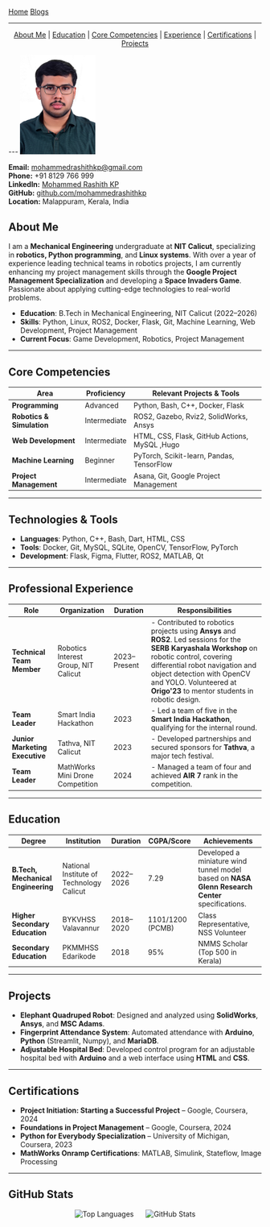 
[Home](/)
[Blogs](/blogs/)

---
<p align="center">
  <a href="#about-me">About Me</a> |
  <a href="#education">Education</a> |
  <a href="#core-competencies">Core Competencies</a> |
  <a href="#professional-experience">Experience</a> |
  <a href="#certifications">Certifications</a> |
  <a href="#projects">Projects</a>
</p>
---

<img src="https://raw.githubusercontent.com/mohammedrashithkp/mohammedrashithkp.github.io/main/images/profile.jpg" alt="Mohammed Rashith KP" title="Mohammed Rashith KP" width="150px" height="auto">



**Email:** [mohammedrashithkp@gmail.com](mailto:mohammedrashithkp@gmail.com)  
**Phone:** +91 8129 766 999  
**LinkedIn:** [Mohammed Rashith KP](https://www.linkedin.com/in/mohammed-rashith-kp)  
**GitHub:** [github.com/mohammedrashithkp](https://github.com/mohammedrashithkp)  
**Location:** Malappuram, Kerala, India


## **About Me**  <a id="about-me"></a>

I am a **Mechanical Engineering** undergraduate at **NIT Calicut**, specializing in **robotics, Python programming**, and **Linux systems**. With over a year of experience leading technical teams in robotics projects, I am currently enhancing my project management skills through the **Google Project Management Specialization** and developing a **Space Invaders Game**. Passionate about applying cutting-edge technologies to real-world problems.

- **Education**: B.Tech in Mechanical Engineering, NIT Calicut (2022–2026)
- **Skills**: Python, Linux, ROS2, Docker, Flask, Git, Machine Learning, Web Development, Project Management
- **Current Focus**: Game Development, Robotics, Project Management

---

## **Core Competencies** <a id="core-competencies"></a>

| **Area**                       | **Proficiency**   | **Relevant Projects & Tools**                      |
|---------------------------------|-------------------|---------------------------------------------------|
| **Programming**                 | Advanced          | Python, Bash, C++, Docker, Flask                   |
| **Robotics & Simulation**       | Intermediate      | ROS2, Gazebo, Rviz2, SolidWorks, Ansys            |
| **Web Development**             | Intermediate      | HTML, CSS, Flask, GitHub Actions, MySQL ,Hugo          |
| **Machine Learning**            | Beginner          | PyTorch, Scikit-learn, Pandas, TensorFlow         |
| **Project Management**          | Intermediate      | Asana, Git, Google Project Management             |

---

## **Technologies & Tools**

- **Languages**: Python, C++, Bash, Dart, HTML, CSS
- **Tools**: Docker, Git, MySQL, SQLite, OpenCV, TensorFlow, PyTorch
- **Development**: Flask, Figma, Flutter, ROS2, MATLAB, Qt

---

## **Professional Experience** <a id="professional-experience"></a>

| **Role**                       | **Organization**                          | **Duration**       | **Responsibilities**                                                                                           |
|---------------------------------|-------------------------------------------|--------------------|-----------------------------------------------------------------------------------------------------------------|
| **Technical Team Member**       | Robotics Interest Group, NIT Calicut      | 2023–Present       | - Contributed to robotics projects using **Ansys** and **ROS2**. Led sessions for the **SERB Karyashala Workshop** on robotic control, covering differential robot navigation and object detection with OpenCV and YOLO. Volunteered at **Origo'23** to mentor students in robotic design. |
| **Team Leader**                 | Smart India Hackathon                     | 2023               | - Led a team of five in the **Smart India Hackathon**, qualifying for the internal round. |
| **Junior Marketing Executive**  | Tathva, NIT Calicut                       | 2023               | - Developed partnerships and secured sponsors for **Tathva**, a major tech festival. |
| **Team Leader**                 | MathWorks Mini Drone Competition          | 2024               | - Managed a team of four and achieved **AIR 7** rank in the competition. |

---

## **Education** <a id="education"></a>

| **Degree**                      | **Institution**                           | **Duration**   | **CGPA/Score**   | **Achievements**                                                                                               |
|----------------------------------|-------------------------------------------|----------------|------------------|----------------------------------------------------------------------------------------------------------------|
| **B.Tech, Mechanical Engineering** | National Institute of Technology Calicut | 2022–2026      | 7.29             | Developed a miniature wind tunnel model based on **NASA Glenn Research Center** specifications.               |
| **Higher Secondary Education**  | BYKVHSS Valavannur                        | 2018–2020      | 1101/1200 (PCMB) | Class Representative, NSS Volunteer                                                                             |
| **Secondary Education**         | PKMMHSS Edarikode                         | 2018           | 95%              | NMMS Scholar (Top 500 in Kerala)                                                                                |

---

## **Projects** <a id="projects"></a>

- **Elephant Quadruped Robot**: Designed and analyzed using **SolidWorks**, **Ansys**, and **MSC Adams**.
- **Fingerprint Attendance System**: Automated attendance with **Arduino**, **Python** (Streamlit, Numpy), and **MariaDB**.
- **Adjustable Hospital Bed**: Developed control program for an adjustable hospital bed with **Arduino** and a web interface using **HTML** and **CSS**.

---

## **Certifications** <a id="certifications"></a>

- **Project Initiation: Starting a Successful Project** – Google, Coursera, 2024
- **Foundations in Project Management** – Google, Coursera, 2024
- **Python for Everybody Specialization** – University of Michigan, Coursera, 2023
- **MathWorks Onramp Certifications**: MATLAB, Simulink, Stateflow, Image Processing

---

## **GitHub Stats**  
<p align="center">
    <img src="https://github-readme-stats.vercel.app/api/top-langs?username=mohammedrashithkp&show_icons=true&locale=en&layout=compact" alt="Top Languages" style="margin-right: 20px;"/>
    <img src="https://github-readme-stats.vercel.app/api?username=mohammedrashithkp&show_icons=true&locale=en" alt="GitHub Stats"/>
  </p>


